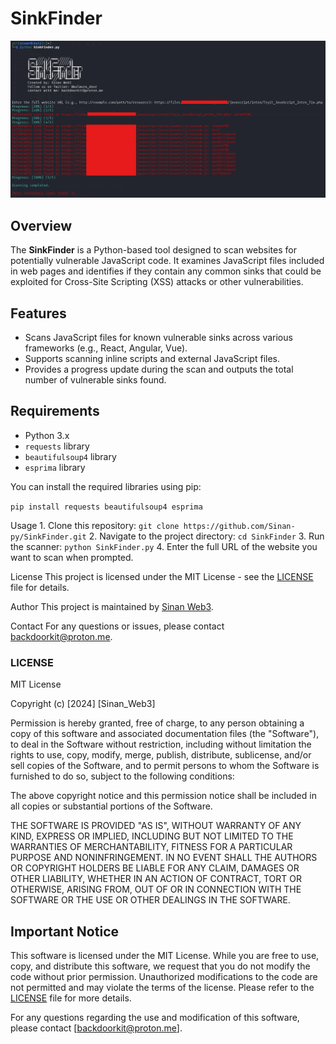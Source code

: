 # SinkFinder

![Alt text](https://github.com/Sinan-py/SinkFinder/blob/main/SF.jpg?raw=true)

## Overview

The **SinkFinder** is a Python-based tool designed to scan websites for potentially vulnerable JavaScript code. It examines JavaScript files included in web pages and identifies if they contain any common sinks that could be exploited for Cross-Site Scripting (XSS) attacks or other vulnerabilities.

## Features

- Scans JavaScript files for known vulnerable sinks across various frameworks (e.g., React, Angular, Vue).
- Supports scanning inline scripts and external JavaScript files.
- Provides a progress update during the scan and outputs the total number of vulnerable sinks found.

## Requirements

- Python 3.x
- `requests` library
- `beautifulsoup4` library
- `esprima` library

You can install the required libraries using pip:


`pip install requests beautifulsoup4 esprima`



Usage
	1. Clone this repository:
		`git clone https://github.com/Sinan-py/SinkFinder.git`
	2. Navigate to the project directory:
		`cd SinkFinder`
	3. Run the scanner:
		`python SinkFinder.py`
	4. Enter the full URL of the website you want to scan when prompted.


License
This project is licensed under the MIT License - see the [LICENSE](https://github.com/Sinan-py/SinkFinder/blob/main/LICENSE) file for details.

Author
This project is maintained by [Sinan Web3]().

Contact
For any questions or issues, please contact backdoorkit@proton.me.


### LICENSE


MIT License

Copyright (c) [2024] [Sinan_Web3]

Permission is hereby granted, free of charge, to any person obtaining a copy of this software and associated documentation files (the "Software"), to deal in the Software without restriction, including without limitation the rights to use, copy, modify, merge, publish, distribute, sublicense, and/or sell copies of the Software, and to permit persons to whom the Software is furnished to do so, subject to the following conditions:

The above copyright notice and this permission notice shall be included in all copies or substantial portions of the Software.

THE SOFTWARE IS PROVIDED "AS IS", WITHOUT WARRANTY OF ANY KIND, EXPRESS OR IMPLIED, INCLUDING BUT NOT LIMITED TO THE WARRANTIES OF MERCHANTABILITY, FITNESS FOR A PARTICULAR PURPOSE AND NONINFRINGEMENT. IN NO EVENT SHALL THE AUTHORS OR COPYRIGHT HOLDERS BE LIABLE FOR ANY CLAIM, DAMAGES OR OTHER LIABILITY, WHETHER IN AN ACTION OF CONTRACT, TORT OR OTHERWISE, ARISING FROM, OUT OF OR IN CONNECTION WITH THE SOFTWARE OR THE USE OR OTHER DEALINGS IN THE SOFTWARE.


## Important Notice

This software is licensed under the MIT License. While you are free to use, copy, and distribute this software, we request that you do not modify the code without prior permission. Unauthorized modifications to the code are not permitted and may violate the terms of the license. Please refer to the [LICENSE](https://github.com/Sinan-py/SinkFinder/blob/main/LICENSE) file for more details.

For any questions regarding the use and modification of this software, please contact [backdoorkit@proton.me].

